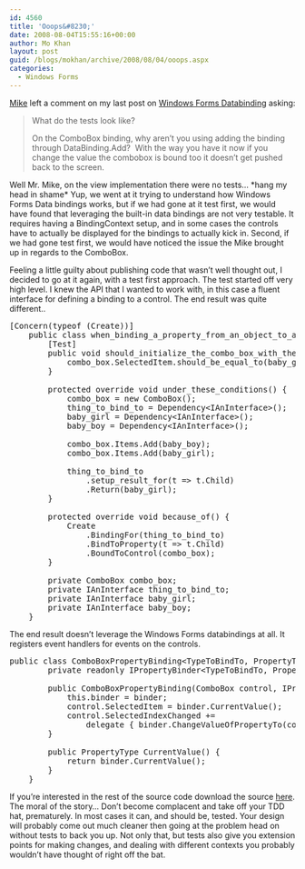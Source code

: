 ```yaml
---
id: 4560
title: 'Ooops&#8230;'
date: 2008-08-04T15:55:16+00:00
author: Mo Khan
layout: post
guid: /blogs/mokhan/archive/2008/08/04/ooops.aspx
categories:
  - Windows Forms
---
```

[Mike](http://mrlasseter.blogspot.com/) left a comment on my last post on [Windows Forms Databinding](http://www.lostechies.com/blogs/mokhan/archive/2008/08/02/windows-forms-data-binding.aspx) asking:

> What do the tests look like?
> 
> On the ComboBox binding, why aren&#8217;t you using adding the binding through DataBinding.Add?&#160; With the way you have it now if you change the value the combobox is bound too it doesn&#8217;t get pushed back to the screen.

Well Mr. Mike, on the view implementation there were no tests&#8230; \*hang my head in shame\* Yup, we went at it trying to understand how Windows Forms Data bindings works, but if we had gone at it test first, we would have found that leveraging the built-in data bindings are not very testable. It requires having a BindingContext setup, and in some cases the controls have to actually be displayed for the bindings to actually kick in. Second, if we had gone test first, we would have noticed the issue the Mike brought up in regards to the ComboBox.

Feeling a little guilty about publishing code that wasn&#8217;t well thought out, I decided to go at it again, with a test first approach. The test started off very high level. I knew the API that I wanted to work with, in this case a fluent interface for defining a binding to a control. The end result was quite different..

<pre>[<span>Concern</span>(<span>typeof</span> (<span>Create</span>))]
    <span>public</span> <span>class</span> <span>when_binding_a_property_from_an_object_to_a_combo_box</span> : <span>context_spec</span> {
        [<span>Test</span>]
        <span>public</span> <span>void</span> should_initialize_the_combo_box_with_the_current_value_of_the_property() {
            combo_box.SelectedItem.should_be_equal_to(baby_girl);
        }

        <span>protected</span> <span>override</span> <span>void</span> under_these_conditions() {
            combo_box = <span>new</span> <span>ComboBox</span>();
            thing_to_bind_to = Dependency&lt;<span>IAnInterface</span>&gt;();
            baby_girl = Dependency&lt;<span>IAnInterface</span>&gt;();
            baby_boy = Dependency&lt;<span>IAnInterface</span>&gt;();

            combo_box.Items.Add(baby_boy);
            combo_box.Items.Add(baby_girl);

            thing_to_bind_to
                .setup_result_for(t =&gt; t.Child)
                .Return(baby_girl);
        }

        <span>protected</span> <span>override</span> <span>void</span> because_of() {
            <span>Create
</span>                .BindingFor(thing_to_bind_to)
                .BindToProperty(t =&gt; t.Child)
                .BoundToControl(combo_box);
        }

        <span>private</span> <span>ComboBox</span> combo_box;
        <span>private</span> <span>IAnInterface</span> thing_to_bind_to;
        <span>private</span> <span>IAnInterface</span> baby_girl;
        <span>private</span> <span>IAnInterface</span> baby_boy;
    }</pre>

The end result doesn&#8217;t leverage the Windows Forms databindings at all. It registers event handlers for events on the controls.

<pre><span>public</span> <span>class</span> <span>ComboBoxPropertyBinding</span>&lt;TypeToBindTo, PropertyType&gt; : <span>IPropertyBinding</span>&lt;PropertyType&gt; {
        <span>private</span> <span>readonly</span> <span>IPropertyBinder</span>&lt;TypeToBindTo, PropertyType&gt; binder;

        <span>public</span> ComboBoxPropertyBinding(<span>ComboBox</span> control, <span>IPropertyBinder</span>&lt;TypeToBindTo, PropertyType&gt; binder) {
            <span>this</span>.binder = binder;
            control.SelectedItem = binder.CurrentValue();
            control.SelectedIndexChanged +=
                <span>delegate</span> { binder.ChangeValueOfPropertyTo(control.SelectedItem.ConvertedTo&lt;PropertyType&gt;()); };
        }

        <span>public</span> PropertyType CurrentValue() {
            <span>return</span> binder.CurrentValue();
        }
    }</pre>

[](http://11011.net/software/vspaste)

If you&#8217;re interested in the rest of the source code download the source [here](http://mokhan.ca/blog/content/binary/notepad.net.2008.08.03.zip). The moral of the story&#8230; Don&#8217;t become complacent and take off your TDD hat, prematurely. In most cases it can, and should be, tested. Your design will probably come out much cleaner then going at the problem head on without tests to back you up. Not only that, but tests also give you extension points for making changes, and dealing with different contexts you probably wouldn&#8217;t have thought of right off the bat.